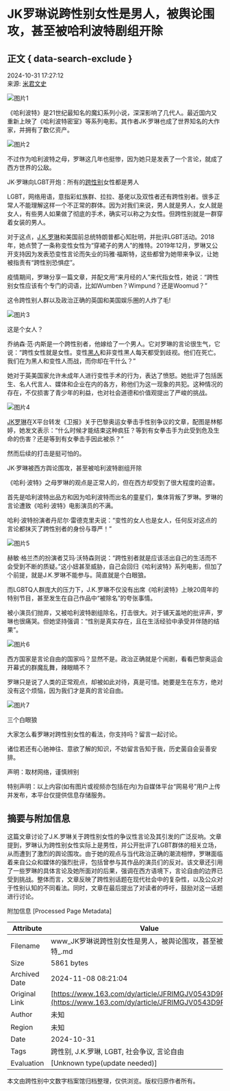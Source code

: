 # JK罗琳说跨性别女性是男人，被舆论围攻，甚至被哈利波特剧组开除

## 正文 { data-search-exclude }


2024-10-31 17:27:12  
来源: [米君文史](https://www.163.com/dy/media/T1583768994450.html)  

![图片1](https://static.ws.126.net/163/f2e/dy_media/dy_media/static/images/ipLocation.f6d00eb.svg)

《哈利波特》是21世纪最知名的魔幻系列小说，深深影响了几代人。最近国内又重新上映了《哈利波特密室》等系列电影。其作者JK·罗琳也成了世界知名的大作家，并拥有了数亿资产。

![图片2](https://nimg.ws.126.net/?url=http%3A%2F%2Fdingyue.ws.126.net%2F2024%2F1031%2Fd1607f0ej00sm7rhw0016d000ic00gbm.jpg&thumbnail=660x2147483647&quality=80&type=jpg)

不过作为哈利波特之母，罗琳这几年也挺惨，因为她只是发表了一个言论，就成了西方世界的公敌。

JK·罗琳向LGBT开炮：所有的[跨性别](https://ent.163.com/keywords/8/e/8de86027522b/1.html)女性都是男人

LGBT，网络用语，意指彩虹族群、拉拉、基佬以及双性者还有跨性别者。很多正常人不能理解这样一个不正常的群体。因为对我们来说，男人就是男人，女人就是女人，有些男人如果做了彻底的手术，确实可以称之为女性。但跨性别就是一群穿着女装的男人。

对于这点，[J.K.罗琳](https://ent.163.com/keywords/0/4/004a002e004b002e7f577433/1.html)和美国前总统特朗普都心知肚明，并批评LGBT活动。2018年，她点赞了一条称变性女性为“穿裙子的男人”的推特。2019年12月，罗琳又公开支持因为发表恐变性言论而失业的玛雅·福斯特，这些都曾为她带来争议，让她被指责有“跨性别恐惧症”。

疫情期间，罗琳分享一篇文章，并配文用“来月经的人”来代指女性，她说：“跨性别女性应该有个专门的词语，比如Wumben？Wimpund？还是Woomud？”

这令跨性别人群以及政治正确的英国和美国娱乐圈的人炸了毛!

![图片3](https://nimg.ws.126.net/?url=http%3A%2F%2Fdingyue.ws.126.net%2F2024%2F1031%2F77ae093bj00sm7rhw000wd000ic00fem.jpg&thumbnail=660x2147483647&quality=80&type=jpg)

这是个女人？

乔纳森·范·内斯是一个跨性别者，他嫁给了一个男人。它对罗琳的言论很生气，它说：“跨性女性就是女性。变性[黑人](https://ent.163.com/keywords/9/d/9ed14eba/1.html)和非变性黑人每天都受到歧视。他们在死亡。我们在为黑人和变性人而战，而你却在干什么？”

她对于英美国家允许未成年人进行变性手术的行为，表达了愤怒。她批评了包括医生、名人代言人、媒体和企业在内的各方，称他们为这一现象的共犯。这种情况的存在，不仅损害了青少年的利益，也对社会道德和价值观提出了严峻的挑战。

![图片4](https://nimg.ws.126.net/?url=http%3A%2F%2Fdingyue.ws.126.net%2F2024%2F1031%2F2b66ef71j00sm7rhw000yd000ic00bfm.jpg&thumbnail=660x2147483647&quality=80&type=jpg)

[JK罗琳](https://ent.163.com/keywords/0/4/004a004b7f577433/1.html)在X平台转发《卫报》关于巴黎奥运女拳击手性别争议的文章，配图是林郁婷，她发文表示：“什么时候才能结束这种疯狂？等到有女拳击手为此受到危及生命的伤害？还是等到有女拳击手因此被杀？”

然而后续的打击是挺可怕的。

JK·罗琳被西方舆论围攻，甚至被哈利波特剧组开除

《哈利·波特》之母罗琳的观点是正常人的，但在西方却受到了很大程度的迫害。

首先是哈利波特出品方和因为哈利波特而出名的童星们，集体背叛了罗琳。罗琳的言论遭致《哈利·波特》电影演员的不满。

哈利·波特扮演者丹尼尔·雷德克里夫说：“变性的女人也是女人，任何反对这点的言论都抹灭了跨性别者的身份与尊严！”

![图片5](https://nimg.ws.126.net/?url=http%3A%2F%2Fdingyue.ws.126.net%2F2024%2F1031%2Fb6054300j00sm7rhw002dd000ic00i2m.jpg&thumbnail=660x2147483647&quality=80&type=jpg)

赫敏·格兰杰的扮演者艾玛·沃特森则说：“跨性别者就是应该活出自己的生活而不会受到不断的质疑。”这小妞甚至威胁，自己会回归《哈利波特》系列电影，但加了个前提，就是J.K.罗琳不能参与。简直就是个白眼狼。

而LGBTQ人群庞大的压力下，J.K.罗琳不仅没有出席《哈利波特》上映20周年的特别节目，甚至发生在自己作品中“被除名”的夸张事情。

被小演员们抛弃，又被哈利波特剧组除名，打击很大。对于铺天盖地的批评声，罗琳也很痛哭。但她坚持强调：“性别是真实存在，且在生活经验中承受并伴随的结果”。

![图片6](https://nimg.ws.126.net/?url=http%3A%2F%2Fdingyue.ws.126.net%2F2024%2F1031%2F980ae6dej00sm7rhw000pd000ic009rm.jpg&thumbnail=660x2147483647&quality=80&type=jpg)

西方国家是言论自由的国家吗？显然不是。政治正确就是个闹剧，看看巴黎奥运会开幕式的群魔乱舞，辣眼睛不？

罗琳只是说了人类的正常观点，却被如此对待，真是可惜。她要是生在东方，绝对没有这个烦恼，因为我们才是真的言论自由。

![图片7](https://nimg.ws.126.net/?url=http%3A%2F%2Fdingyue.ws.126.net%2F2024%2F1031%2F8ac8e92aj00sm7rhw001md000hs00hsm.jpg&thumbnail=660x2147483647&quality=80&type=jpg)

三个白眼狼

大家怎么看罗琳对跨性别女性的看法，你支持吗？留言一起讨论。

诸位若还有心驰神往、意欲了解的知识，不妨留言告知于我，历史菌自会妥善安排。

声明：取材网络，谨慎辨别

特别声明：以上内容(如有图片或视频亦包括在内)为自媒体平台“网易号”用户上传并发布，本平台仅提供信息存储服务。

## 摘要与附加信息

<!-- tcd_abstract -->
这篇文章讨论了J.K.罗琳关于跨性别女性的争议性言论及其引发的广泛反响。文章提到，罗琳认为跨性别女性实际上是男性，并公开批评了LGBT群体的相关立场，从而遭到了激烈的舆论围攻。由于她的观点与当代政治正确的潮流相悖，罗琳面临着来自公众和媒体的强烈批评，包括曾参与其作品的演员们的反对。该文章还引用了一些罗琳的具体言论及她所面对的后果，强调在西方语境下，言论自由的边界已受到挑战。整体而言，文章反映了跨性别话题在现代社会中的复杂性，以及公众对于性别认知的不同看法。同时，文章在最后提出了对读者的呼吁，鼓励对这一话题进行讨论。
<!-- tcd_abstract_end -->

附加信息 [Processed Page Metadata]

| Attribute       | Value                                  |
|-----------------|----------------------------------------|
| Filename        | www_JK罗琳说跨性别女性是男人，被舆论围攻，甚至被哈利波特_.md                             |
| Size            | 5861 bytes                           |
| Archived Date   | 2024-11-08 08:21:04                             |
| Original Link   | [https://www.163.com/dy/article/JFRIMGJV0543D9PX.html](https://www.163.com/dy/article/JFRIMGJV0543D9PX.html)                       |
| Author          | 未知                               |
| Region          | 未知                               |
| Date            | 2024-10-31                                 |
| Tags            | 跨性别, J.K.罗琳, LGBT, 社会争议, 言论自由                                 |
| Evaluation            | [Unknown type(update needed)]                                 |
<!-- tcd_table_end -->

本文由跨性别中文数字档案馆归档整理，仅供浏览。版权归原作者所有。
